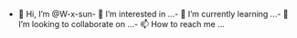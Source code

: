 - 👋 Hi, I’m @W-x-sun- 👀 I’m interested in ...- 🌱 I’m currently learning ...- 💞️ I’m looking to collaborate on ...- 📫 How to reach me ...<!---W-x-sun/W-x-sun is a ✨ special ✨ repository because its `README.md` (this file) appears on your GitHub profile.You can click the Preview link to take a look at your changes.--->
